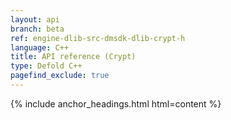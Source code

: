 ```yaml
---
layout: api
branch: beta
ref: engine-dlib-src-dmsdk-dlib-crypt-h
language: C++
title: API reference (Crypt)
type: Defold C++
pagefind_exclude: true
---
```

{% include anchor_headings.html html=content %}